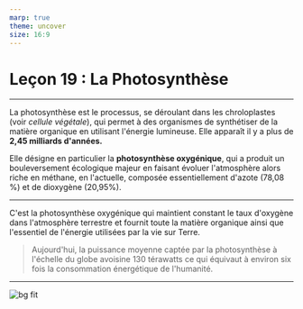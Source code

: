 ```yaml
---
marp: true
theme: uncover
size: 16:9
---
```

<!-- paginate: true -->


# Leçon 19 : La Photosynthèse


---

La photosynthèse est le processus, se déroulant dans les chroloplastes (voir *cellule végétale*), qui permet à des organismes  de synthétiser de la matière organique en utilisant l'énergie lumineuse. Elle apparaît il y a plus de **2,45 milliards d'années.**

Elle désigne en particulier la **photosynthèse oxygénique**, qui a produit un bouleversement écologique majeur en faisant évoluer l'atmosphère alors riche en méthane, en l'actuelle, composée essentiellement d'azote (78,08 %) et de dioxygène (20,95%).

---

C'est la photosynthèse oxygénique qui maintient constant le taux d'oxygène dans l'atmosphère terrestre et fournit toute la matière organique ainsi que l'essentiel de l'énergie utilisées par la vie sur Terre.


> Aujourd'hui, la puissance moyenne captée par la photosynthèse à l'échelle du globe avoisine 130 térawatts ce qui équivaut à environ six fois la consommation énergétique de l'humanité.


---

![bg fit](https://www.sciencesetavenir.fr/assets/inline-img/2018/12/07/w453-98295-photosynthe-se.jpg)